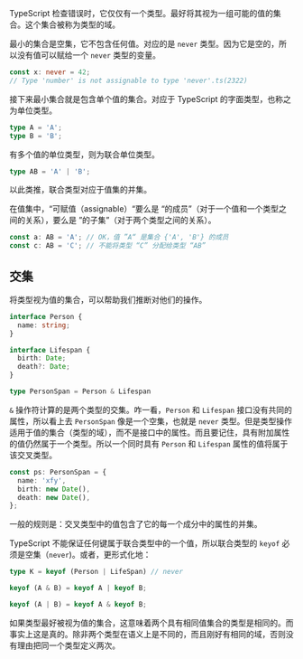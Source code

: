 TypeScript 检查错误时，它仅仅有一个类型。最好将其视为一组可能的值的集合。这个集合被称为类型的域。

最小的集合是空集，它不包含任何值。对应的是 `never` 类型。因为它是空的，所以没有值可以赋给一个 `never` 类型的变量。

```ts
const x: never = 42;
// Type 'number' is not assignable to type 'never'.ts(2322)
```

接下来最小集合就是包含单个值的集合。对应于 TypeScript 的字面类型，也称之为单位类型。

```ts
type A = 'A';
type B = 'B';
```

有多个值的单位类型，则为联合单位类型。

```ts
type AB = 'A' | 'B';
```

以此类推，联合类型对应于值集的并集。

在值集中，“可赋值（assignable）“要么是 “的成员”（对于一个值和一个类型之间的关系），要么是 ”的子集”（对于两个类型之间的关系）。

```ts
const a: AB = 'A'; // OK，值 ”A“ 是集合 {'A', 'B'} 的成员
const c: AB = 'C'; // 不能将类型 “C” 分配给类型 “AB”
```

## 交集

将类型视为值的集合，可以帮助我们推断对他们的操作。

```ts
interface Person {
  name: string;
}

interface Lifespan {
  birth: Date;
  death?: Date;
}

type PersonSpan = Person & Lifespan
```

`&` 操作符计算的是两个类型的交集。咋一看，`Person` 和 `Lifespan` 接口没有共同的属性，所以看上去 `PersonSpan` 像是一个空集，也就是 `never` 类型。但是类型操作适用于值的集合（类型的域），而不是接口中的属性。而且要记住，具有附加属性的值仍然属于一个类型。所以一个同时具有 `Person` 和 `Lifespan` 属性的值将属于该交叉类型。

```ts
const ps: PersonSpan = {
  name: 'xfy',
  birth: new Date(),
  death: new Date(),
};
```

一般的规则是：交叉类型中的值包含了它的每一个成分中的属性的并集。

TypeScript 不能保证任何键属于联合类型中的一个值，所以联合类型的 `keyof` 必须是空集（`never`)。或者，更形式化地：

```ts
type K = keyof (Person | LifeSpan) // never

keyof (A & B) = keyof A | keyof B;

keyof (A | B) = keyof A & keyof B;
```

如果类型最好被视为值的集合，这意味着两个具有相同值集合的类型是相同的。而事实上这是真的。除非两个类型在语义上是不同的，而且刚好有相同的域，否则没有理由把同一个类型定义两次。